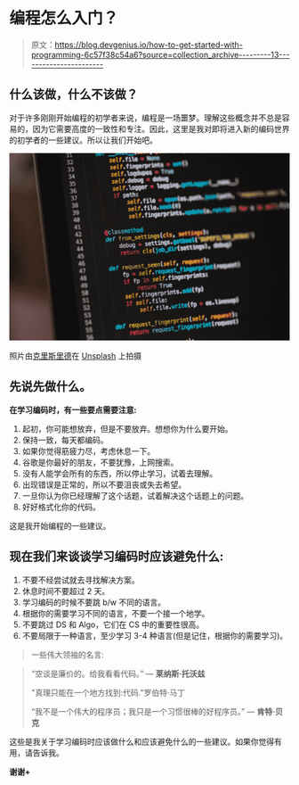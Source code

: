 # 编程怎么入门？

> 原文：<https://blog.devgenius.io/how-to-get-started-with-programming-6c57f38c54a6?source=collection_archive---------13----------------------->

## 什么该做，什么不该做？

对于许多刚刚开始编程的初学者来说，编程是一场噩梦。理解这些概念并不总是容易的，因为它需要高度的一致性和专注。因此，这里是我对即将进入新的编码世界的初学者的一些建议。所以让我们开始吧。

![](img/73dbceba1387bc845794aabe597160a6.png)

照片由[克里斯里德](https://unsplash.com/@cdr6934?utm_source=medium&utm_medium=referral)在 [Unsplash](https://unsplash.com?utm_source=medium&utm_medium=referral) 上拍摄

## 先说先做什么。

**在学习编码时，有一些要点需要注意:**

1.  起初，你可能想放弃，但是不要放弃。想想你为什么要开始。
2.  保持一致，每天都编码。
3.  如果你觉得筋疲力尽，考虑休息一下。
4.  谷歌是你最好的朋友，不要犹豫，上网搜索。
5.  没有人能学会所有的东西，所以停止学习，试着去理解。
6.  出现错误是正常的，所以不要沮丧或失去希望。
7.  一旦你认为你已经理解了这个话题，试着解决这个话题上的问题。
8.  好好格式化你的代码。

这是我开始编程的一些建议。

## 现在我们来谈谈学习编码时应该避免什么:

1.  不要不经尝试就去寻找解决方案。
2.  休息时间不要超过 2 天。
3.  学习编码的时候不要跳 b/w 不同的语言。
4.  根据你的需要学习不同的语言，不要一个接一个地学。
5.  不要跳过 DS 和 Algo，它们在 CS 中的重要性很高。
6.  不要局限于一种语言，至少学习 3-4 种语言(但是记住，根据你的需要学习)。

> 一些伟大领袖的名言:

> “空谈是廉价的。给我看看代码。”
> ― **莱纳斯·托沃兹**
> 
> "真理只能在一个地方找到:代码."罗伯特·马丁
> 
> “我不是一个伟大的程序员；我只是一个习惯很棒的好程序员。”
> ― **肯特·贝克**

这些是我关于学习编码时应该做什么和应该避免什么的一些建议。如果你觉得有用，请告诉我。

**谢谢+**